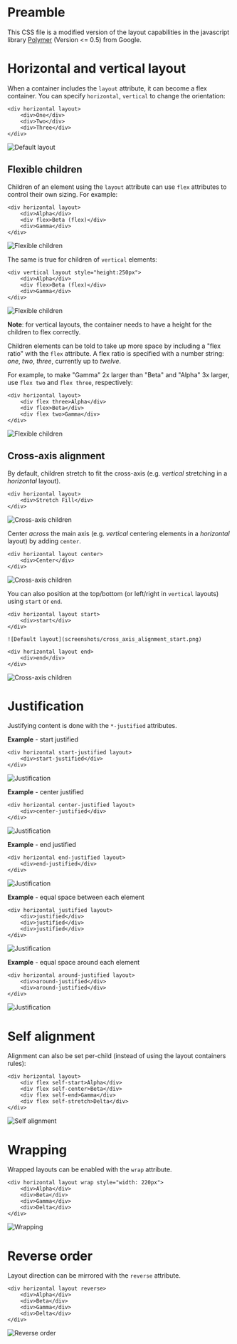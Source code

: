 # Preamble

This CSS file is a modified version of the layout capabilities in the javascript library [Polymer](https://www.polymer-project.org) (Version <= 0.5) from Google.

# Horizontal and vertical layout

When a container includes the `layout` attribute, it can become a flex container.
You can specify `horizontal`, `vertical` to change the orientation:

    <div horizontal layout>
        <div>One</div>
        <div>Two</div>
        <div>Three</div>
    </div>

![Default layout](screenshots/default.png)

## Flexible children

Children of an element using the `layout` attribute can use `flex` attributes to control their own sizing. For example:

    <div horizontal layout>
        <div>Alpha</div>
        <div flex>Beta (flex)</div>
        <div>Gamma</div>
    </div>

![Flexible children](screenshots/flexible_children_horizontal.png)

The same is true for children of `vertical` elements:

    <div vertical layout style="height:250px">
        <div>Alpha</div>
        <div flex>Beta (flex)</div>
        <div>Gamma</div>
    </div>

![Flexible children](screenshots/flexible_children_vertical.png)

**Note**: for vertical layouts, the container needs to have a height for the children to flex correctly.

Children elements can be told to take up more space by including a "flex ratio" with the `flex` attribute. A flex ratio is specified with a number string: _one_, _two_, _three_, currently up to _twelve_.

For example, to make "Gamma" 2x larger than "Beta" and "Alpha" 3x larger, use `flex two` and `flex three`, respectively:

    <div horizontal layout>
        <div flex three>Alpha</div>
        <div flex>Beta</div>
        <div flex two>Gamma</div>
    </div>

![Flexible children](screenshots/flexible_children_ratio.png)

## Cross-axis alignment

By default, children stretch to fit the cross-axis (e.g. _vertical_ stretching in a _horizontal_ layout).

    <div horizontal layout>
        <div>Stretch Fill</div>
    </div>

![Cross-axis children](screenshots/cross_axis_alignment_default.png)

Center _across_ the main axis (e.g. _vertical_ centering elements in a _horizontal_ layout)
by adding `center`.

    <div horizontal layout center>
        <div>Center</div>
    </div>

![Cross-axis children](screenshots/cross_axis_alignment_center.png)

You can also position at the top/bottom (or left/right in `vertical` layouts) using `start` or `end`.

    <div horizontal layout start>
        <div>start</div>
    </div>

    ![Default layout](screenshots/cross_axis_alignment_start.png)

    <div horizontal layout end>
        <div>end</div>
    </div>

![Cross-axis children](screenshots/cross_axis_alignment_end.png)

# Justification

Justifying content is done with the `*-justified` attributes.

**Example** - start justified

    <div horizontal start-justified layout>
        <div>start-justified</div>
    </div>

![Justification](screenshots/justification_start.png)

**Example** - center justified

    <div horizontal center-justified layout>
        <div>center-justified</div>
    </div>

![Justification](screenshots/justification_center.png)

**Example** - end justified

    <div horizontal end-justified layout>
        <div>end-justified</div>
    </div>

![Justification](screenshots/justification_justified.png)

**Example** - equal space between each element

    <div horizontal justified layout>
        <div>justified</div>
        <div>justified</div>
        <div>justified</div>
    </div>

![Justification](screenshots/justification_justified.png)

**Example** - equal space around each element

    <div horizontal around-justified layout>
        <div>around-justified</div>
        <div>around-justified</div>
    </div>

![Justification](screenshots/justification_around_justified.png)

# Self alignment

Alignment can also be set per-child (instead of using the layout containers rules):

    <div horizontal layout>
        <div flex self-start>Alpha</div>
        <div flex self-center>Beta</div>
        <div flex self-end>Gamma</div>
        <div flex self-stretch>Delta</div>
    </div>

![Self alignment](screenshots/self_alignment.png)

# Wrapping

Wrapped layouts can be enabled with the `wrap` attribute.

    <div horizontal layout wrap style="width: 220px">
        <div>Alpha</div>
        <div>Beta</div>
        <div>Gamma</div>
        <div>Delta</div>
    </div>

![Wrapping](screenshots/wrapping.png)

# Reverse order

Layout direction can be mirrored with the `reverse` attribute.

    <div horizontal layout reverse>
        <div>Alpha</div>
        <div>Beta</div>
        <div>Gamma</div>
        <div>Delta</div>
    </div>

![Reverse order](screenshots/reverse.png)
